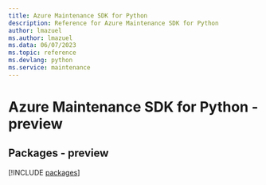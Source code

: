 ```yaml
---
title: Azure Maintenance SDK for Python
description: Reference for Azure Maintenance SDK for Python
author: lmazuel
ms.author: lmazuel
ms.data: 06/07/2023
ms.topic: reference
ms.devlang: python
ms.service: maintenance
---
```

# Azure Maintenance SDK for Python - preview
## Packages - preview
[!INCLUDE [packages](maintenance-index.md)]
